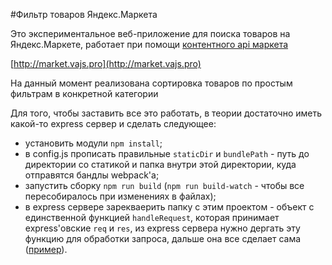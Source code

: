 #Фильтр товаров Яндекс.Маркета

Это экспериментальное веб-приложение для поиска товаров на Яндекс.Маркете, работает при помощи [контентного api маркета](https://tech.yandex.ru/market/monetization/)

[http://market.vajs.pro](http://market.vajs.pro)

На данный момент реализована сортировка товаров по простым фильтрам в конкретной категории

Для того, чтобы заставить все это работать, в теории достаточно иметь какой-то express сервер и сделать следующее:
* установить модули `npm install`;
* в config.js прописать правильные `staticDir` и `bundlePath` - путь до директории со статикой и папка внутри этой директории, куда отправятся бандлы webpack'а;
* запустить сборку `npm run build` (`npm run build-watch` - чтобы все пересобиралось при изменениях в файлах);
* в express сервере зарекваерить папку с этим проектом - объект с единственной функцией `handleRequest`, которая принимает express'овские `req` и `res`, из express сервера нужно дергать эту функцию для обработки запроса, дальше она все сделает сама ([пример](https://github.com/loysagienn/NodeServer/blob/master/router/market.js)).
